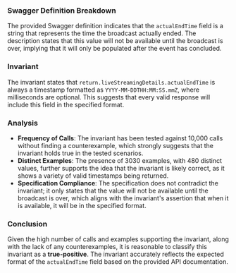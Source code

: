 ### Swagger Definition Breakdown
The provided Swagger definition indicates that the `actualEndTime` field is a string that represents the time the broadcast actually ended. The description states that this value will not be available until the broadcast is over, implying that it will only be populated after the event has concluded.

### Invariant
The invariant states that `return.liveStreamingDetails.actualEndTime` is always a timestamp formatted as `YYYY-MM-DDTHH:MM:SS.mmZ`, where milliseconds are optional. This suggests that every valid response will include this field in the specified format.

### Analysis
- **Frequency of Calls**: The invariant has been tested against 10,000 calls without finding a counterexample, which strongly suggests that the invariant holds true in the tested scenarios.
- **Distinct Examples**: The presence of 3030 examples, with 480 distinct values, further supports the idea that the invariant is likely correct, as it shows a variety of valid timestamps being returned.
- **Specification Compliance**: The specification does not contradict the invariant; it only states that the value will not be available until the broadcast is over, which aligns with the invariant's assertion that when it is available, it will be in the specified format.

### Conclusion
Given the high number of calls and examples supporting the invariant, along with the lack of any counterexamples, it is reasonable to classify this invariant as a **true-positive**. The invariant accurately reflects the expected format of the `actualEndTime` field based on the provided API documentation.
